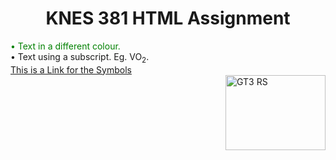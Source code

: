 <!DOCTYPE html>
<html lang="en-US">
  
  <head>
    <h1 align="center"> KNES 381 HTML Assignment </h1>
  </head>
  
  <body>
    <p1 style="color:green;"> &#x2022 Text in a different colour.</p1>
    <br>
    <p2>&#x2022 Text using a subscript. Eg. VO<sub>2</sub>.</p2>
    <br>
    <a href="https://www.toptal.com/designers/htmlarrows/symbols/"> This is a Link for the Symbols </a>
    <br>
    <img src="https://cdn.motor1.com/images/mgl/8bpn2/s1/4x3/2018-porsche-911-gt3-rs.webp" alt="GT3 RS" style="float:right;width:160px;height:120px;">
  </body>
  
</html>
